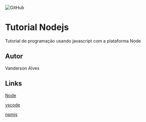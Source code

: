 ![GitHub](https://img.shields.io/github/license/Vansk1/node)
# Tutorial Nodejs
Tutorial de programação usando javascript com a plataforma Node
## Autor
Vanderson Alves
## Links
[Node](https://nodejs.org/en/)

[vscode](https://code.visualstudio.com/)

[npmjs](https://www.npmjs.com/)
